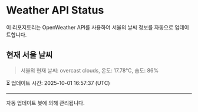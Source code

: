 
# Weather API Status

이 리포지토리는 OpenWeather API를 사용하여 서울의 날씨 정보를 자동으로 업데이트합니다.

## 현재 서울 날씨
> 서울의 현재 날씨: overcast clouds, 온도: 17.78°C, 습도: 86%

⏳ 업데이트 시간: 2025-10-01 16:57:37 (UTC)

---
자동 업데이트 봇에 의해 관리됩니다.

